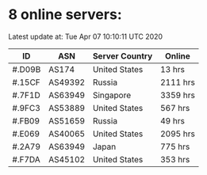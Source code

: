 # 8 online servers:

Latest update at: Tue Apr 07 10:10:11 UTC 2020

| ID | ASN | Server Country | Online |
| -- | --- | -------------- | ------ |
| #.D09B | AS174 | United States | 13 hrs |
| #.15CF | AS49392 | Russia | 2111 hrs |
| #.7F1D | AS63949 | Singapore | 3359 hrs |
| #.9FC3 | AS53889 | United States | 567 hrs |
| #.FB09 | AS51659 | Russia | 49 hrs |
| #.E069 | AS40065 | United States | 2095 hrs |
| #.2A79 | AS63949 | Japan | 775 hrs |
| #.F7DA | AS45102 | United States | 353 hrs |

